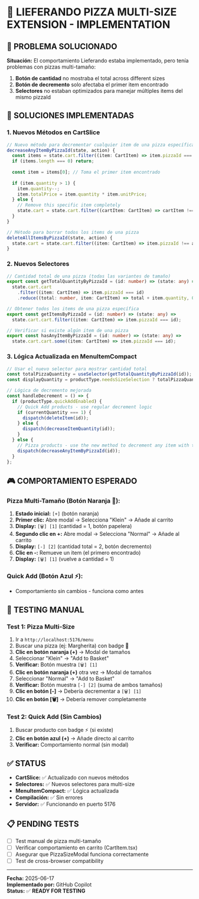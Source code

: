 # 🚀 LIEFERANDO PIZZA MULTI-SIZE EXTENSION - IMPLEMENTATION

## 🎯 **PROBLEMA SOLUCIONADO**

**Situación:** El comportamiento Lieferando estaba implementado, pero tenía problemas con pizzas multi-tamaño:
1. **Botón de cantidad** no mostraba el total across different sizes
2. **Botón de decremento** solo afectaba el primer item encontrado
3. **Selectores** no estaban optimizados para manejar múltiples items del mismo pizzaId

## 🔧 **SOLUCIONES IMPLEMENTADAS**

### **1. Nuevos Métodos en CartSlice**

```typescript
// Nuevo método para decrementar cualquier item de una pizza específica
decreaseAnyItemByPizzaId(state, action) {
  const items = state.cart.filter((item: CartItem) => item.pizzaId === action.payload);
  if (items.length === 0) return;
  
  const item = items[0]; // Toma el primer item encontrado
  
  if (item.quantity > 1) {
    item.quantity--;
    item.totalPrice = item.quantity * item.unitPrice;
  } else {
    // Remove this specific item completely
    state.cart = state.cart.filter((cartItem: CartItem) => cartItem !== item);
  }
}

// Método para borrar todos los items de una pizza
deleteAllItemsByPizzaId(state, action) {
  state.cart = state.cart.filter((item: CartItem) => item.pizzaId !== action.payload);
}
```

### **2. Nuevos Selectores**

```typescript
// Cantidad total de una pizza (todas las variantes de tamaño)
export const getTotalQuantityByPizzaId = (id: number) => (state: any) =>
  state.cart.cart
    .filter((item: CartItem) => item.pizzaId === id)
    .reduce((total: number, item: CartItem) => total + item.quantity, 0);

// Obtener todos los items de una pizza específica
export const getItemsByPizzaId = (id: number) => (state: any) =>
  state.cart.cart.filter((item: CartItem) => item.pizzaId === id);

// Verificar si existe algún item de una pizza
export const hasAnyItemByPizzaId = (id: number) => (state: any) =>
  state.cart.cart.some((item: CartItem) => item.pizzaId === id);
```

### **3. Lógica Actualizada en MenuItemCompact**

```typescript
// Usar el nuevo selector para mostrar cantidad total
const totalPizzaQuantity = useSelector(getTotalQuantityByPizzaId(id));
const displayQuantity = productType.needsSizeSelection ? totalPizzaQuantity : currentQuantity;

// Lógica de decremento mejorada
const handleDecrement = () => {
  if (productType.quickAddEnabled) {
    // Quick Add products - use regular decrement logic
    if (currentQuantity === 1) {
      dispatch(deleteItem(id));
    } else {
      dispatch(decreaseItemQuantity(id));
    }
  } else {
    // Pizza products - use the new method to decrement any item with this pizzaId
    dispatch(decreaseAnyItemByPizzaId(id));
  }
};
```

## 🎮 **COMPORTAMIENTO ESPERADO**

### **Pizza Multi-Tamaño (Botón Naranja 🍕):**

1. **Estado inicial:** `[+]` (botón naranja)
2. **Primer clic:** Abre modal → Selecciona "Klein" → Añade al carrito
3. **Display:** `[🗑️] [1]` (cantidad = 1, botón papelera)
4. **Segundo clic en +:** Abre modal → Selecciona "Normal" → Añade al carrito
5. **Display:** `[-] [2]` (cantidad total = 2, botón decremento)
6. **Clic en -:** Remueve un item (el primero encontrado)
7. **Display:** `[🗑️] [1]` (vuelve a cantidad = 1)

### **Quick Add (Botón Azul ⚡):**
- Comportamiento sin cambios - funciona como antes

## 🧪 **TESTING MANUAL**

### **Test 1: Pizza Multi-Size**
1. Ir a `http://localhost:5176/menu`
2. Buscar una pizza (ej: Margherita) con badge 🍕
3. **Clic en botón naranja (+)** → Modal de tamaños
4. Seleccionar "Klein" → "Add to Basket"
5. **Verificar:** Botón muestra `[🗑️] [1]`
6. **Clic en botón naranja (+)** otra vez → Modal de tamaños
7. Seleccionar "Normal" → "Add to Basket"
8. **Verificar:** Botón muestra `[-] [2]` (suma de ambos tamaños)
9. **Clic en botón [-]** → Debería decrementar a `[🗑️] [1]`
10. **Clic en botón [🗑️]** → Debería remover completamente

### **Test 2: Quick Add (Sin Cambios)**
1. Buscar producto con badge ⚡ (si existe)
2. **Clic en botón azul (+)** → Añade directo al carrito
3. **Verificar:** Comportamiento normal (sin modal)

## ✅ **STATUS**

- **CartSlice:** ✅ Actualizado con nuevos métodos
- **Selectores:** ✅ Nuevos selectores para multi-size
- **MenuItemCompact:** ✅ Lógica actualizada
- **Compilación:** ✅ Sin errores
- **Servidor:** ✅ Funcionando en puerto 5176

## 📋 **PENDING TESTS**

- [ ] Test manual de pizza multi-tamaño
- [ ] Verificar comportamiento en carrito (CartItem.tsx)
- [ ] Asegurar que PizzaSizeModal funciona correctamente
- [ ] Test de cross-browser compatibility

---

**Fecha:** 2025-06-17  
**Implementado por:** GitHub Copilot  
**Status:** ✅ **READY FOR TESTING**
